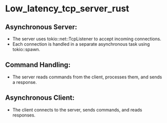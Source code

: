 # Low_latency_tcp_server_rust

## Asynchronous Server: 

- The server uses tokio::net::TcpListener to accept incoming connections. 
- Each connection is handled in a separate asynchronous task using tokio::spawn.


## Command Handling: 
- The server reads commands from the client, processes them, and sends a response.

## Asynchronous Client: 
- The client connects to the server, sends commands, and reads responses.